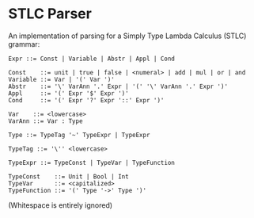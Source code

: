 # STLC Parser

An implementation of parsing for a Simply Type Lambda Calculus (STLC) grammar:

```
Expr ::= Const | Variable | Abstr | Appl | Cond

Const    ::= unit | true | false | <numeral> | add | mul | or | and
Variable ::= Var | '(' Var ')'
Abstr    ::= '\' VarAnn '.' Expr | '(' '\' VarAnn '.' Expr ')'
Appl     ::= '(' Expr '$' Expr ')'
Cond     ::= '(' Expr '?' Expr '::' Expr ')'

Var    ::= <lowercase>
VarAnn ::= Var : Type

Type ::= TypeTag '~' TypeExpr | TypeExpr

TypeTag ::= '\'' <lowercase>

TypeExpr ::= TypeConst | TypeVar | TypeFunction

TypeConst    ::= Unit | Bool | Int
TypeVar      ::= <capitalized>
TypeFunction ::= '(' Type '->' Type ')'
```

(Whitespace is entirely ignored)
